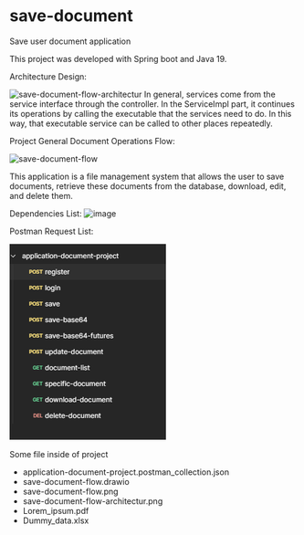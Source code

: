 # save-document
Save user document application


This project was developed with Spring boot and Java 19.

Architecture Design:

![save-document-flow-architectur](https://github.com/SemihSz/save-document/assets/37926760/42177086-3b18-4473-98b7-a92a8057dfe6)
In general, services come from the service interface through the controller. In the ServiceImpl part, it continues its operations by calling the executable that the services need to do. 
In this way, that executable service can be called to other places repeatedly.


Project General Document Operations Flow:

![save-document-flow](https://github.com/SemihSz/save-document/assets/37926760/32313c41-fc7c-4262-b04b-9c8406a5bce4)


This application is a file management system that allows the user to save documents, retrieve these documents from the database, download, edit, and delete them. 

Dependencies List:
![image](https://github.com/SemihSz/save-document/assets/37926760/904fae5f-c571-4697-a9bf-b0ea1a43fece)

Postman Request List:

![img.png](postman-request-list.png)

Some file inside of project

- application-document-project.postman_collection.json
- save-document-flow.drawio
- save-document-flow.png
- save-document-flow-architectur.png
- Lorem_ipsum.pdf
- Dummy_data.xlsx
